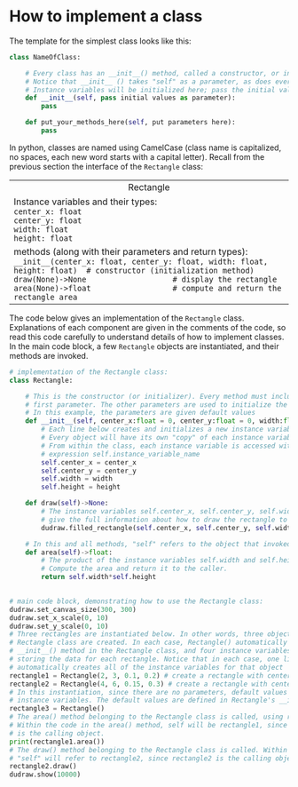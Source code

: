 # How to implement a class

The template for the simplest class looks like this:

```python
class NameOfClass:

    # Every class has an __init__() method, called a constructor, or initializer.
    # Notice that __init__ () takes "self" as a parameter, as does every method in a class.
    # Instance variables will be initialized here; pass the initial values as parameters
    def __init__(self, pass initial values as parameter):
        pass

    def put_your_methods_here(self, put parameters here):
        pass
```

In python, classes are named using CamelCase (class name is capitalized, no spaces, each new word starts with a capital letter). Recall from the previous section the interface of the `Rectangle` class:

<table>
    <tr>
        <td><center>Rectangle</center></td>
    </tr>
    <tr>
      <td>Instance variables and their types:<br>
    <code>center_x: float</code><br>
    <code>center_y: float</code><br>
    <code>width: float</code><br>
    <code>height: float</code></td>
    </tr>
    <tr>
      <td>methods (along with their parameters and return types):<br>
    <code>__init__(center_x: float, center_y: float, width: float, height: float)  # constructor (initialization method)</code><br>
    <code>draw(None)->None                   # display the rectangle</code>  <br>
    <code>area(None)->float                  # compute and return the rectangle area</code><br>
    </tr> 
</table>

The code below gives an implementation of the `Rectangle` class. Explanations of each component are given in the comments of the code, so read this code carefully to understand details of how to implement classes. In the main code block, a few `Rectangle` objects are instantiated, and their methods are invoked.

```python
# implementation of the Rectangle class:
class Rectangle:

    # This is the constructor (or initializer). Every method must include "self" as the 
    # first parameter. The other parameters are used to initialize the instance variables
    # In this example, the parameters are given default values
    def __init__(self, center_x:float = 0, center_y:float = 0, width:float = 1, height:float = 1):
        # Each line below creates and initializes a new instance variable for this class.
        # Every object will have its own "copy" of each instance variable.
        # From within the class, each instance variable is accessed with the 
        # expression self.instance_variable_name
        self.center_x = center_x
        self.center_y = center_y
        self.width = width
        self.height = height

    def draw(self)->None:
        # The instance variables self.center_x, self.center_y, self.width, and self.height
        # give the full information about how to draw the rectangle to a dudraw canvas.
        dudraw.filled_rectangle(self.center_x, self.center_y, self.width/2, self.height/2)

    # In this and all methods, "self" refers to the object that invoked (called) this function
    def area(self)->float:
        # The product of the instance variables self.width and self.height give the area.
        # Compute the area and return it to the caller.
        return self.width*self.height
    

# main code block, demonstrating how to use the Rectangle class:
dudraw.set_canvas_size(300, 300)
dudraw.set_x_scale(0, 10)
dudraw.set_y_scale(0, 10)
# Three rectangles are instantiated below. In other words, three objects of the
# Rectangle class are created. In each case, Rectangle() automatically calls the 
# __init__() method in the Rectangle class, and four instance variables are created,
# storing the data for each rectangle. Notice that in each case, one line of code 
# automatically creates all of the instance variables for that object
rectangle1 = Rectangle(2, 3, 0.1, 0.2) # create a rectangle with center (2, 3), width 0.1, height 0.2
rectangle2 = Rectangle(4, 6, 0.15, 0.3) # create a rectangle with center (4, 6), width 0.15, height 0.3
# In this instantiation, since there are no parameters, default values are used for the
# instance variables. The default values are defined in Rectangle's __init__() method.
rectangle3 = Rectangle()
# The area() method belonging to the Rectangle class is called, using rectangle1. 
# Within the code in the area() method, self will be rectangle1, since rectangle1 
# is the calling object.
print(rectangle1.area())
# The draw() method belonging to the Rectangle class is called. Within the draw() method,
# "self" will refer to rectangle2, since rectangle2 is the calling object.
rectangle2.draw()
dudraw.show(10000)
```





